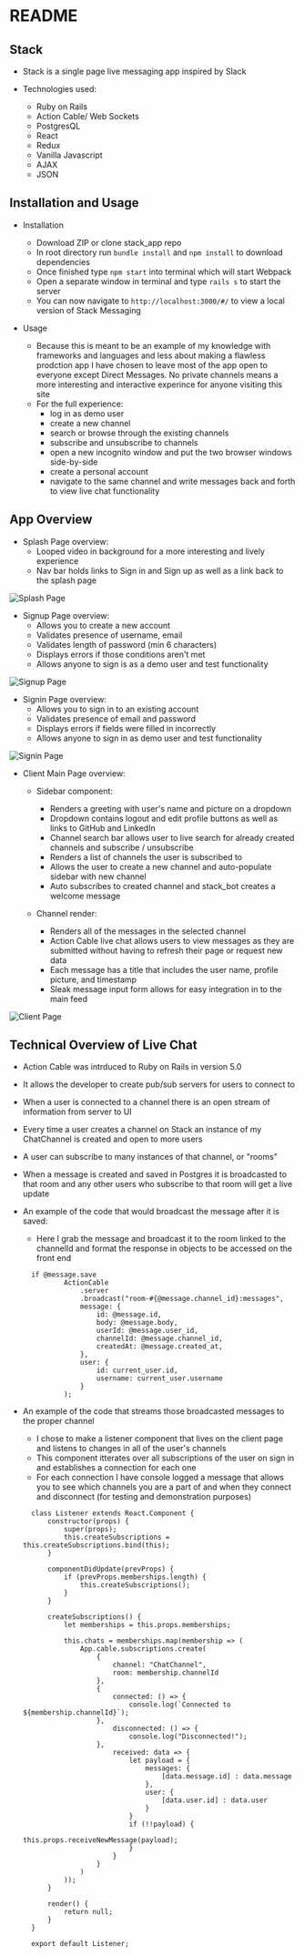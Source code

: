 # README

## Stack

* Stack is a single page live messaging app inspired by Slack

* Technologies used:
  * Ruby on Rails
  * Action Cable/ Web Sockets
  * PostgresQL
  * React
  * Redux
  * Vanilla Javascript
  * AJAX
  * JSON

## Installation and Usage

* Installation
  * Download ZIP or clone stack_app repo
  * In root directory run `bundle install` and `npm install` to download dependencies
  * Once finished type `npm start` into terminal which will start Webpack
  * Open a separate window in terminal and type `rails s` to start the server
  * You can now navigate to `http://localhost:3000/#/` to view a local version of Stack Messaging

* Usage
  * Because this is meant to be an example of my knowledge with frameworks and languages and less about making a flawless prodction app I have chosen to leave most of the app open to everyone except Direct Messages. No private channels means a more interesting and interactive experince for anyone visiting this site
  * For the full experience:
    * log in as demo user
    * create a new channel
    * search or browse through the existing channels
    * subscribe and unsubscribe to channels
    * open a new incognito window and put the two browser windows side-by-side
    * create a personal account
    * navigate to the same channel and write messages back and forth to view live chat functionality

## App Overview

* Splash Page overview:
  * Looped video in background for a more interesting and lively experience
  * Nav bar holds links to Sign in and Sign up as well as a link back to the splash page
 
![Splash Page](app/assets/images/splash-page.png)

* Signup Page overview:
  * Allows you to create a new account
  * Validates presence of username, email
  * Validates length of password (min 6 characters)
  * Displays errors if those conditions aren't met
  * Allows anyone to sign is as a demo user and test functionality

![Signup Page](app/assets/images/signup-page.png)

* Signin Page overview:
  * Allows you to sign in to an existing account
  * Validates presence of email and password
  * Displays errors if fields were filled in incorrectly
  * Allows anyone to sign in as demo user and test functionality

![Signin Page](app/assets/images/signin-page.png)

* Client Main Page overview:
  * Sidebar component:
    * Renders a greeting with user's name and picture on a dropdown 
    * Dropdown contains logout and edit profile buttons as well as links to GitHub and LinkedIn
    * Channel search bar allows user to live search for already created channels and subscribe / unsubscribe
    * Renders a list of channels the user is subscribed to
    * Allows the user to create a new channel and auto-populate sidebar with new channel
    * Auto subscribes to created channel and stack_bot creates a welcome message

  * Channel render:
    * Renders all of the messages in the selected channel
    * Action Cable live chat allows users to view messages as they are submitted without having to refresh their page or request new data
    * Each message has a title that includes the user name, profile picture, and timestamp
    * Sleak message input form allows for easy integration in to the main feed

![Client Page](app/assets/images/client-page.png)

## Technical Overview of Live Chat

* Action Cable was intrduced to Ruby on Rails in version 5.0
* It allows the developer to create pub/sub servers for users to connect to
* When a user is connected to a channel there is an open stream of information from server to UI
* Every time a user creates a channel on Stack an instance of my ChatChannel is created and open to more users
* A user can subscribe to many instances of that channel, or "rooms"
* When a message is created and saved in Postgres it is broadcasted to that room and any other users who subscribe to that room will get a live update

* An example of the code that would broadcast the message after it is saved:
  * Here I grab the message and broadcast it to the room linked to the channelId and format the response in objects to be accessed on the front end

  ```
    if @message.save
            ActionCable
                .server
                .broadcast("room-#{@message.channel_id}:messages",
                message: {
                    id: @message.id,
                    body: @message.body,
                    userId: @message.user_id,
                    channelId: @message.channel_id,
                    createdAt: @message.created_at,
                },
                user: {
                    id: current_user.id,
                    username: current_user.username
                }
            );
  ```

* An example of the code that streams those broadcasted messages to the proper channel
  * I chose to make a listener component that lives on the client page and listens to changes in all of the user's channels
  * This component itterates over all subscriptions of the user on sign in and establishes a connection for each one
  * For each connection I have console logged a message that allows you to see which channels you are a part of and when they connect and disconnect (for testing and demonstration purposes)

  ```
    class Listener extends React.Component {
        constructor(props) {
            super(props);
            this.createSubscriptions = this.createSubscriptions.bind(this);
        }

        componentDidUpdate(prevProps) {
            if (prevProps.memberships.length) {
                this.createSubscriptions();
            }
        }

        createSubscriptions() {
            let memberships = this.props.memberships;

            this.chats = memberships.map(membership => (
                App.cable.subscriptions.create(
                    {
                        channel: "ChatChannel",
                        room: membership.channelId
                    },
                    {
                        connected: () => {
                            console.log(`Connected to ${membership.channelId}`);
                    },
                        disconnected: () => {
                            console.log("Disconnected!");
                    },
                        received: data => {
                            let payload = {
                                messages: {
                                    [data.message.id] : data.message
                                },
                                user: {
                                    [data.user.id] : data.user
                                }
                            }
                            if (!!payload) {
                                this.props.receiveNewMessage(payload);
                            }
                        }
                    }
                )
            ));
        }

        render() {
            return null;
        }
    }

    export default Listener;
  ```
